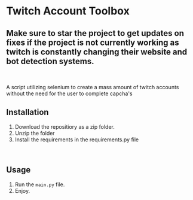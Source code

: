 # Twitch Account Toolbox 
## Make sure to star the project to get updates on fixes if the project is not currently working as twitch is constantly changing their website and bot detection systems.
<br>

A script utilizing selenium to create a mass amount of twitch accounts without the need for the user to complete capcha's

## Installation

1. Download the repositiory as a zip folder.
2. Unzip the folder
3. Install the requirements in the requirements.py file
<br>

## Usage

1. Run the `main.py` file.
2. Enjoy.







